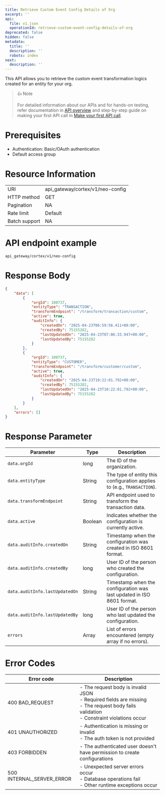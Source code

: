 ```yaml
---
title: Retrieve Custom Event Config Details of Org
excerpt: ''
api:
  file: v1.json
  operationId: retrieve-custom-event-config-details-of-org
deprecated: false
hidden: false
metadata:
  title: ''
  description: ''
  robots: index
next:
  description: ''
---
```


This API allows you to retrieve the custom event transformation logics created for an entity for your org.
> 👍 Note
>
> For detailed information about our APIs and for hands-on testing, refer documentation in [API overview](https://docs.capillarytech.com/reference/apioverview) and step-by-step guide on making your first API call in [Make your first API call](https://docs.capillarytech.com/reference/make-your-first-api-call).

# Prerequisites
-   Authentication: Basic/OAuth authentication
-   Default access group

# Resource Information
|               |                                  |
| :------------ | :------------------------------- |
| URI           | api_gateway/cortex/v1/neo-config |
| HTTP method   | GET                              |
| Pagination    | NA                               |
| Rate limit    | Default                          |
| Batch support | NA                               |

# API endpoint example
`api_gateway/cortex/v1/neo-config`

# Response Body

```json
{
    "data": [
        {
            "orgId": 100737,
            "entityType": "TRANSACTION",
            "transformEndpoint": "/transform/transaction/custom",
            "active": true,
            "auditInfo": {
                "createdOn": "2025-04-23T06:59:56.411+00:00",
                "createdBy": 75155282,
                "lastUpdatedOn": "2025-04-23T07:06:33.947+00:00",
                "lastUpdatedBy": 75155282
            }
        },
        {
            "orgId": 100737,
            "entityType": "CUSTOMER",
            "transformEndpoint": "/transform/customer/custom",
            "active": true,
            "auditInfo": {
                "createdOn": "2025-04-23T10:22:01.792+00:00",
                "createdBy": 75155282,
                "lastUpdatedOn": "2025-04-23T10:22:01.792+00:00",
                "lastUpdatedBy": 75155282
            }
        }
    ],
    "errors": []
}
```

# Response Parameter
| **Parameter**                  | **Type** | **Description**                                                         |
| ------------------------------ | -------- | ----------------------------------------------------------------------- |
| `data.orgId`                   | long     | The ID of the organization.                                             |
| `data.entityType`              | String   | The type of entity this configuration applies to (e.g., `TRANSACTION`). |
| `data.transformEndpoint`       | String   | API endpoint used to transform the transaction data.                    |
| `data.active`                  | Boolean  | Indicates whether the configuration is currently active.                |
| `data.auditInfo.createdOn`     | String   | Timestamp when the configuration was created in ISO 8601 format.        |
| `data.auditInfo.createdBy`     | long     | User ID of the person who created the configuration.                    |
| `data.auditInfo.lastUpdatedOn` | String   | Timestamp when the configuration was last updated in ISO 8601 format.   |
| `data.auditInfo.lastUpdatedBy` | long     | User ID of the person who last updated the configuration.               |
| `errors`                       | Array    | List of errors encountered (empty array if no errors).                  |

# Error Codes
| **Error code** | **Description** |
| --- | --- |
| 400 BAD_REQUEST | - The request body is invalid JSON<br />- Required fields are missing<br />- The request body fails validation <br />- Constraint violations occur |
| 401 UNAUTHORIZED | - Authentication is missing or invalid<br />- The auth token is not provided |
| 403 FORBIDDEN | - The authenticated user doesn't have permission to create configurations |
| 500 INTERNAL_SERVER_ERROR | - Unexpected server errors occur<br />- Database operations fail<br />- Other runtime exceptions occur |